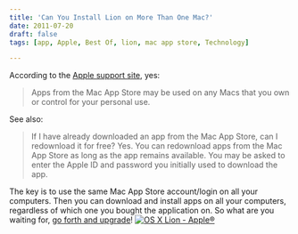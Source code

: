 ```yaml
---
title: 'Can You Install Lion on More Than One Mac?'
date: 2011-07-20
draft: false
tags: [app, Apple, Best Of, lion, mac app store, Technology]

---
```


According to the [Apple support site](http://support.apple.com/kb/HT4461), yes:

> Apps from the Mac App Store may be used on any Macs that you own or control for your personal use.

See also:

> If I have already downloaded an app from the Mac App Store, can I redownload it for free? Yes. You can redownload apps from the Mac App Store as long as the app remains available. You may be asked to enter the Apple ID and password you initially used to download the app.

The key is to use the same Mac App Store account/login on all your computers. Then you can download and install apps on all your computers, regardless of which one you bought the application on. So what are you waiting for, [go forth and upgrade](http://click.linksynergy.com/fs-bin/stat?id=6PFrOqNV4B8&offerid=146261&type=3&subid=0&tmpid=1826&RD_PARM1=http%253A%252F%252Fitunes.apple.com%252Fca%252Fapp%252Fos-x-lion%252Fid444303913%253Fmt%253D12%2526uo%253D4%2526partnerId%253D30)! [![OS X Lion - Apple®](http://ax.phobos.apple.com.edgesuite.net/images/web/linkmaker/badge_macappstore-lrg.gif)](http://click.linksynergy.com/fs-bin/stat?id=6PFrOqNV4B8&offerid=146261&type=3&subid=0&tmpid=1826&RD_PARM1=http%253A%252F%252Fitunes.apple.com%252Fca%252Fapp%252Fos-x-lion%252Fid444303913%253Fmt%253D12%2526uo%253D4%2526partnerId%253D30)
